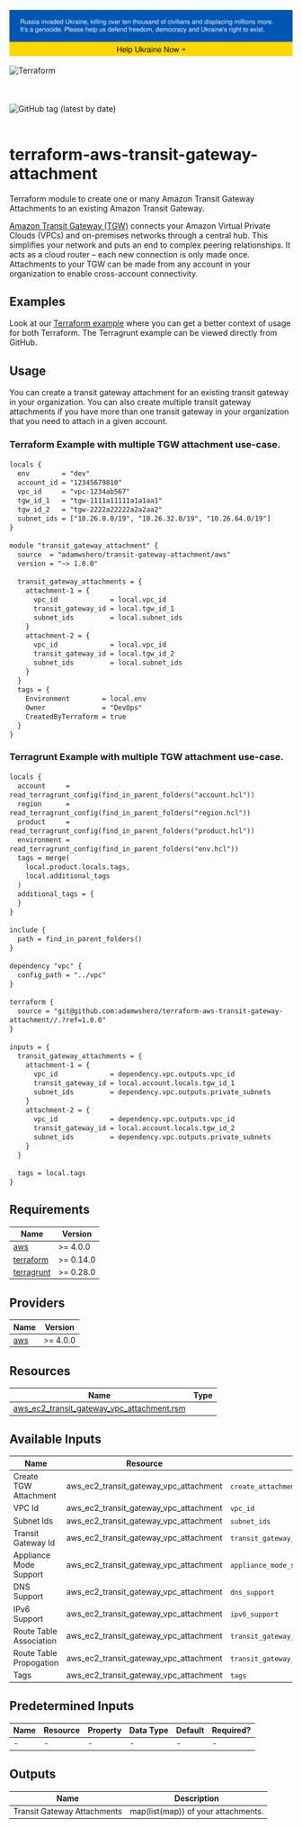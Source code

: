 [![SWUbanner](https://raw.githubusercontent.com/vshymanskyy/StandWithUkraine/main/banner2-direct.svg)](https://github.com/vshymanskyy/StandWithUkraine/blob/main/docs/README.md)

![Terraform](https://cloudarmy.io/tldr/images/tf_aws.jpg)
<br>
<br>
<br>
<br>
![GitHub tag (latest by date)](https://img.shields.io/github/v/tag/adamwshero/terraform-aws-kms?color=lightgreen&label=latest%20tag%3A&style=for-the-badge)
<br>
<br>
# terraform-aws-transit-gateway-attachment

Terraform module to create one or many Amazon Transit Gateway Attachments to an existing Amazon Transit Gateway.

[Amazon Transit Gateway (TGW)](https://aws.amazon.com/transit-gateway/) connects your Amazon Virtual Private Clouds (VPCs) and on-premises networks through a central hub. This simplifies your network and puts an end to complex peering relationships. It acts as a cloud router – each new connection is only made once. Attachments to your TGW can be made from any account in your organization to enable cross-account connectivity.

## Examples

Look at our [Terraform example](latest/examples/terraform/) where you can get a better context of usage for both Terraform. The Terragrunt example can be viewed directly from GitHub.


## Usage

You can create a transit gateway attachment for an existing transit gateway in your organization. You can also create multiple transit gateway attachments if you have more than one transit gateway in your organization that you need to attach in a given account.

### Terraform Example with multiple TGW attachment use-case.

```
locals {
  env        = "dev"
  account_id = "12345679810"
  vpc_id     = "vpc-1234ab567"
  tgw_id_1   = "tgw-1111a11111a1a1aa1"
  tgw_id_2   = "tgw-2222a22222a2a2aa2"
  subnet_ids = ["10.26.0.0/19", "10.26.32.0/19", "10.26.64.0/19"]
}

module "transit_gateway_attachment" {
  source  = "adamwshero/transit-gateway-attachment/aws"
  version = "~> 1.0.0"

  transit_gateway_attachments = {
    attachment-1 = {
      vpc_id             = local.vpc_id
      transit_gateway_id = local.tgw_id_1
      subnet_ids         = local.subnet_ids
    }
    attachment-2 = {
      vpc_id             = local.vpc_id
      transit_gateway_id = local.tgw_id_2
      subnet_ids         = local.subnet_ids
    }
  }
  tags = {
    Environment        = local.env
    Owner              = "DevOps"
    CreatedByTerraform = true
  }
}
```

### Terragrunt Example with multiple TGW attachment use-case.

```
locals {
  account     = read_terragrunt_config(find_in_parent_folders("account.hcl"))
  region      = read_terragrunt_config(find_in_parent_folders("region.hcl"))
  product     = read_terragrunt_config(find_in_parent_folders("product.hcl"))
  environment = read_terragrunt_config(find_in_parent_folders("env.hcl"))
  tags = merge(
    local.product.locals.tags,
    local.additional_tags
  )
  additional_tags = {
  }
}

include {
  path = find_in_parent_folders()
}

dependency "vpc" {
  config_path = "../vpc"
}

terraform {
  source = "git@github.com:adamwshero/terraform-aws-transit-gateway-attachment//.?ref=1.0.0"
}

inputs = {
  transit_gateway_attachments = {
    attachment-1 = {
      vpc_id             = dependency.vpc.outputs.vpc_id
      transit_gateway_id = local.account.locals.tgw_id_1
      subnet_ids         = dependency.vpc.outputs.private_subnets
    }
    attachment-2 = {
      vpc_id             = dependency.vpc.outputs.vpc_id
      transit_gateway_id = local.account.locals.tgw_id_2
      subnet_ids         = dependency.vpc.outputs.private_subnets
    }
  }

  tags = local.tags
}

```

<!-- BEGINNING OF PRE-COMMIT-TERRAFORM DOCS HOOK -->
## Requirements

| Name | Version |
|------|---------|
| <a name="requirement_aws"></a> [aws](#requirement\_aws) | >= 4.0.0 |
| <a name="requirement_terraform"></a> [terraform](#requirement\_terraform) | >= 0.14.0 
| <a name="requirement_terragrunt"></a> [terragrunt](#requirement\_terragrunt) | >= 0.28.0 |

## Providers

| Name | Version |
|------|---------|
| <a name="provider_aws"></a> [aws](#provider\_aws) | >= 4.0.0 |

## Resources

| Name | Type |
|------|------|
| [aws_ec2_transit_gateway_vpc_attachment.rsm](https://registry.terraform.io/providers/aaronfeng/aws/latest/docs/resources/ec2_transit_gateway_vpc_attachment)


## Available Inputs

| Name                   | Resource                              |  Variable                                         | Data Type      | Default   | Required?
| -----------------------| --------------------------------------|---------------------------------------------------|----------------|-----------|----------
| Create TGW Attachment  | aws_ec2_transit_gateway_vpc_attachment| `create_attachment`                               | `bool`         | `true`    | Yes
| VPC Id                 | aws_ec2_transit_gateway_vpc_attachment| `vpc_id`                                          | `string`       | `""`      | Yes
| Subnet Ids             | aws_ec2_transit_gateway_vpc_attachment| `subnet_ids`                                      | `list(string)` | `[""]`    | Yes
| Transit Gateway Id     | aws_ec2_transit_gateway_vpc_attachment| `transit_gateway_id`                              | `string`       | `true`    | Yes
| Appliance Mode Support | aws_ec2_transit_gateway_vpc_attachment| `appliance_mode_support`                          | `string`       | `disable` | No
| DNS Support            | aws_ec2_transit_gateway_vpc_attachment| `dns_support`                                     | `string`       | `enable`  | No
| IPv6 Support           | aws_ec2_transit_gateway_vpc_attachment| `ipv6_support`                                    | `string`       | `disable` | No
| Route Table Association| aws_ec2_transit_gateway_vpc_attachment| `transit_gateway_default_route_table_association` | `bool`         | `true`    | No
| Route Table Propogation| aws_ec2_transit_gateway_vpc_attachment| `transit_gateway_default_route_table_association` | `bool`         | `true`    | No
| Tags                   | aws_ec2_transit_gateway_vpc_attachment| `tags`                                            | `map(string)`  | `None`    | No

## Predetermined Inputs

| Name                        | Resource                               |  Property                     | Data Type    | Default                 | Required?
| ----------------------------| ---------------------------------------|-------------------------------| -------------|-------------------------|----------
| - | - | - | - | - | -


## Outputs

| Name                        | Description                         |
|-----------------------------|-------------------------------------|
|Transit Gateway Attachments | map(list(map)) of your attachments. |
